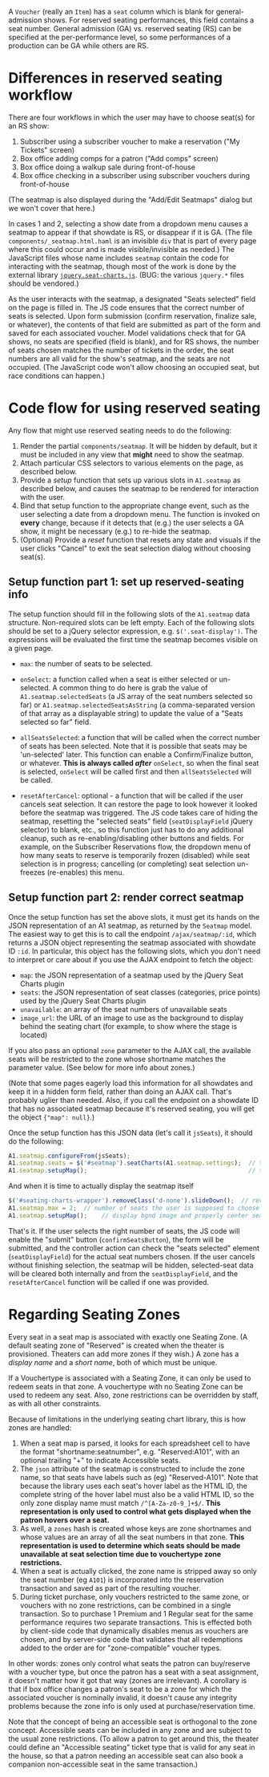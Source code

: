 A `Voucher` (really an `Item`) has a `seat` column which is blank for general-admission shows.  For reserved seating performances, this field contains a seat number.  General admission (GA) vs. reserved seating (RS) can be specified at the per-performance level, so some performances of a production can be GA while others are RS.

# Differences in reserved seating workflow

There are four workflows in which the user may have to choose seat(s) for an RS show:

1. Subscriber using a subscriber voucher to make a reservation ("My Tickets" screen)
2. Box office adding comps for a patron ("Add comps" screen)
3. Box office doing a walkup sale during front-of-house
4. Box office checking in a subscriber using subscriber vouchers during front-of-house

(The seatmap is also displayed during the "Add/Edit Seatmaps" dialog but we won't cover that here.)

In cases 1 and 2, selecting a show date from a dropdown menu causes a seatmap to appear if that showdate is RS, or disappear if it is GA.  (The file `components/_seatmap.html.haml` is an invisible `div` that is part of every page where this could occur and is made visible/invisible as needed.)  The JavaScript files whose name includes `seatmap` contain the code for interacting with the seatmap, though most of the work  is done by the external library [`jquery.seat-charts.js`](https://github.com/mateuszmarkowski/jQuery-Seat-Charts).  (BUG: the various `jquery.*` files should be vendored.)

As the user interacts with the seatmap, a designated "Seats selected" field on the page is filled in.  The JS code ensures that the correct number of seats is selected.  Upon form submission (confirm reservation, finalize sale, or whatever), the contents of that field are submitted as part of the form and saved for each associated voucher.  Model validations check that for GA shows, no seats are specified (field is blank), and for RS shows, the number of seats chosen matches the number of tickets in the order, the seat numbers are all valid for the show's seatmap, and the seats are not occupied.  (The JavaScript code won't allow choosing an occupied seat, but race conditions can happen.)

# Code flow for using reserved seating

Any flow that might use reserved seating needs to do the following:

1. Render the partial `components/seatmap`.  It will be hidden by default, but it must be included in any view that **might** need to show the seatmap.
1. Attach particular CSS selectors to various elements on the page, as described below.
1. Provide a _setup_ function that sets up various slots in `A1.seatmap` as described below, and causes the seatmap to be rendered for interaction with the user.  
1. Bind that setup function to the appropriate change event, such as the user selecting a date from a dropdown menu.  The function is invoked on **every** change, because if it detects that (e.g.) the user selects a  GA show, it might be necessary (e.g.) to re-hide the seatmap.
1. (Optional) Provide a _reset_ function that resets any state and visuals if the user clicks "Cancel" to exit the seat selection dialog without choosing seat(s).

## Setup function part 1: set up reserved-seating info

The setup function should fill in the following slots of the `A1.seatmap` data structure.  Non-required slots can be left empty.  Each of the following slots should be set to a jQuery selector expression, e.g. `$('.seat-display')`.  The expressions will be evaluated the first time the seatmap becomes visible on a given page.

* `max`: the number of seats to be selected.

* `onSelect`: a function called when a seat is either selected or un-selected.  A common thing to do here is grab the value of `A1.seatmap.selectedSeats` (a JS array of the seat numbers selected so far) or `A1.seatmap.selectedSeatsAsString` (a comma-separated version of that array as a displayable string) to update the value of a "Seats selected so far" field.

* `allSeatsSelected`: a function that will be called when the correct number of seats has been selected.  Note that it is possible that seats may be 'un-selected' later.  This function can enable a Confirm/Finalize button, or whatever.  **This is always called _after_** `onSelect`, so when the final seat is selected, `onSelect` will be called first and then `allSeatsSelected` will be called.

* `resetAfterCancel`: optional - a function that will be called if the user cancels seat selection.  It can restore the page to look however it looked before the seatmap was triggered.  The JS code takes care of hiding the seatmap, resetting the "selected seats" field (`seatDisplayField` jQuery selector) to blank, etc., so this function just has to do any additional cleanup, such as re-enabling/disabling other buttons and fields.  For example, on the Subscriber Reservations flow, the dropdown menu of how many seats to reserve is temporarily frozen (disabled) while seat selection is in progress; cancelling (or completing) seat selection un-freezes (re-enables) this menu.

## Setup function part 2: render correct seatmap

Once the setup function has set the above slots, it must get its hands on the JSON representation of an A1 seatmap, as returned by the `Seatmap` model.  The easiest way to get this is to call the endpoint `/ajax/seatmap/:id`, which returns a JSON object representing the seatmap associated with showdate ID `:id`.  In particular, this object has the following slots, which you don't need to interpret or care about if you use the AJAX endpoint to fetch the object:

* `map`: the JSON representation of a seatmap used by the jQuery Seat Charts plugin
* `seats`: the JSON representation of seat classes (categories, price points) used by the jQuery Seat Charts plugin
* `unavailable`: an array of the seat numbers of unavailable seats
* `image_url`: the URL of an image to use as the background to display behind the seating chart (for example, to show where the stage is located)

If you also pass an optional `zone` parameter to the AJAX call, the available seats will be restricted to the zone whose shortname matches the parameter value.  (See below for more info about zones.)

(Note that some pages eagerly load this information for all showdates and keep it in a hidden form field, rather than doing an AJAX call.  That's probably uglier than needed.  Also, if you call the endpoint on a showdate ID that has no associated seatmap because it's reserved seating, you will get the object `{"map": null}`.)

Once the setup function has this JSON data (let's call it `jsSeats`), it should do the following:

```javascript
A1.seatmap.configureFrom(jsSeats);
A1.seatmap.seats = $('#seatmap').seatCharts(A1.seatmap.settings);  // this should be factored out as common code
A1.seatmap.setupMap();                                             // this should be factored out as common code
```

And when it is time to actually display the seatmap itself

```javascript
$('#seating-charts-wrapper').removeClass('d-none').slideDown();  // reveal the seatmap
A1.seatmap.max = 2;  // number of seats the user is supposed to choose
A1.seatmap.setupMap();    // display bgnd image and properly center seatmap on page
```


That's it.  If the user selects the right number of seats, the JS code will enable the "submit" button (`confirmSeatsButton`), the form will be submitted, and the controller action can check the "seats selected" element (`seatDisplayField`) for the actual seat numbers chosen.  If the user cancels without finishing selection, the seatmap will be hidden, selected-seat data will be cleared both internally and from the `seatDisplayField`, and the `resetAfterCancel` function will be called if one was provided.

# Regarding Seating Zones

Every seat in a seat map is associated with exactly one Seating Zone.  (A default seating zone of "Reserved" is created when the theater is provisioned. Theaters can add more zones if they wish.)  A zone has a _display name_ and a _short name_, both of which must be unique.

If a Vouchertype is associated with a Seating Zone, it can only be used to redeem seats in that zone.  A vouchertype with no Seating Zone can be used to redeem any seat.  Also, zone restrictions can be overridden by staff, as with all other constraints.

Because of limitations in the underlying seating chart library, this is how zones are handled:

1. When a seat map is parsed, it looks for each spreadsheet cell to have the format "shortname:seatnumber", e.g. "Reserved:A101", with an optional trailing "+" to indicate Accessible seats.
1. The `json` attribute of the seatmap is constructed to include the zone name, so that seats have labels such as (eg) "Reserved-A101". Note that because the library uses each seat's hover label as the HTML ID, the complete string of the hover label must also be a valid HTML ID, so the only zone display name must match `/^[A-Za-z0-9_]+$/`.  **This representation is only used to control what gets displayed when the patron hovers over a seat.**
1. As well, a `zones` hash is created whose keys are zone shortnames and whose values are an array of all the seat numbers in that zone.  **This representation is used to determine which seats should be made unavailable at seat selection time due to vouchertype zone restrictions.**
1. When a seat is actually clicked, the zone name is stripped away so only the seat number (eg `A101`) is incorporated into the reservation transaction and saved as part of the resulting voucher.
1. During ticket purchase, only vouchers restricted to the same zone, or vouchers with no zone restrictions, can be combined in a single transaction.  So to purchase 1 Premium and 1 Regular seat for the same performance requires two separate transactions.  This is effected both by client-side code that dynamically disables menus as vouchers are chosen, and by server-side code that validates that all redemptions added to the order are for "zone-compatible" voucher types.

In other words: zones only control what seats the patron can buy/reserve with a voucher type, but once the patron has a seat with a seat assignment, it doesn't matter how it got that way (zones are irrelevant).  A corollary is that if box office changes a patron's seat to be a zone for which the associated voucher is nominally invalid, it doesn't cause any integrity problems because the zone info is only used at purchase/reservation time.

Note that the concept of being an accessible seat is orthogonal to the zone concept.  Accessible seats can be included in any zone and are subject to the usual zone restrictions.  (To allow a patron to get around this, the theater could define an "Accessible seating" ticket type that is valid for any seat in the house, so that a patron needing an accessible seat can also book a companion non-accessible seat in the same transaction.)


